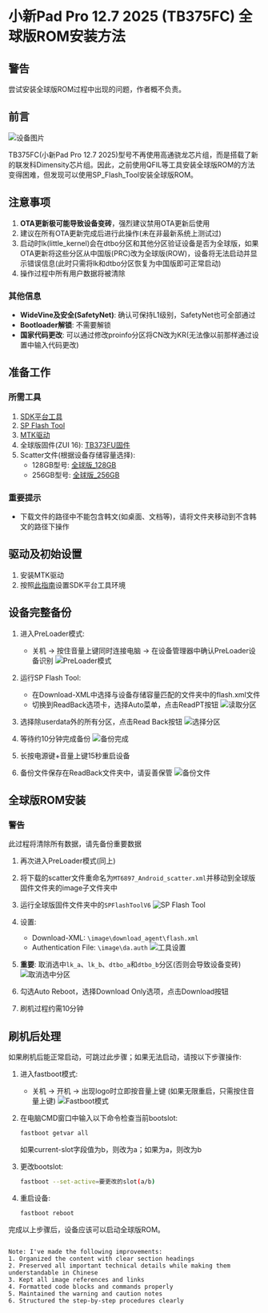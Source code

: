 
# 小新Pad Pro 12.7 2025 (TB375FC) 全球版ROM安装方法

## 警告
尝试安装全球版ROM过程中出现的问题，作者概不负责。

## 前言
![设备图片](https://svrforum.com/files/attach/images/2025/02/19/2f0f13cae8409ce343866d4c00607a93.png)

TB375FC(小新Pad Pro 12.7 2025)型号不再使用高通骁龙芯片组，而是搭载了新的联发科Dimensity芯片组。因此，之前使用QFIL等工具安装全球版ROM的方法变得困难，但发现可以使用SP_Flash_Tool安装全球版ROM。

## 注意事项
1. **OTA更新极可能导致设备变砖**，强烈建议禁用OTA更新后使用
2. 建议在所有OTA更新完成后进行此操作(未在非最新系统上测试过)
3. 启动时lk(little_kernel)会在dtbo分区和其他分区验证设备是否为全球版，如果OTA更新将这些分区从中国版(PRC)改为全球版(ROW)，设备将无法启动并显示错误信息(此时只需将lk和dtbo分区恢复为中国版即可正常启动)
4. 操作过程中所有用户数据将被清除

### 其他信息
- **WideVine及安全(SafetyNet)**: 确认可保持L1级别，SafetyNet也可全部通过
- **Bootloader解锁**: 不需要解锁
- **国家代码更改**: 可以通过修改proinfo分区将CN改为KR(无法像以前那样通过设置中输入代码更改)

## 准备工作
### 所需工具
1. [SDK平台工具](https://developer.android.com/tools/releases/platform-tools?hl=ko)
2. [SP Flash Tool](https://drive.google.com/file/d/15WVHWMMdBRHaOnwzgycJxiaXAnOJ5XCy/view)
3. [MTK驱动](https://mtkdriver.com/)
4. 全球版固件(ZUI 16): [TB373FU固件](https://mirrors.lolinet.com/firmware/lenowow/2024/Idea_Tab_Pro_2024/TB373FU/)
5. Scatter文件(根据设备存储容量选择):
   - 128GB型号: [全球版_128GB](https://drive.google.com/drive/folders/1KTX6kK6DxcjoVzZnwMo21wIbEWccd1dm)
   - 256GB型号: [全球版_256GB](https://drive.google.com/drive/folders/1KTX6kK6DxcjoVzZnwMo21wIbEWccd1dm)

### 重要提示
- 下载文件的路径中不能包含韩文(如桌面、文档等)，请将文件夹移动到不含韩文的路径下操作

## 驱动及初始设置
1. 安装MTK驱动
2. 按照[此指南](https://usefultoknow.tistory.com/entry/Android-%EC%9C%88%EB%8F%84%EC%9A%B0-%ED%99%98%EA%B2%BD%EC%97%90%EC%84%9C-ADB-%EB%8B%A4%EC%9A%B4%EB%A1%9C%EB%93%9C-%EB%B0%8F-%ED%99%98%EA%B2%BD-%EB%B3%80%EC%88%98-%EC%84%A4%EC%A0%95)设置SDK平台工具环境

## 设备完整备份
1. 进入PreLoader模式: 
   - 关机 → 按住音量上键同时连接电脑 → 在设备管理器中确认PreLoader设备识别
   ![PreLoader模式](https://svrforum.com/files/attach/images/2025/02/19/0b14962058c5e12d55aaa658cbfd7407.png)

2. 运行SP Flash Tool:
   - 在Download-XML中选择与设备存储容量匹配的文件夹中的flash.xml文件
   - 切换到ReadBack选项卡，选择Auto菜单，点击ReadPT按钮
   ![读取分区](https://svrforum.com/files/attach/images/2025/02/19/ee4f631fc0127eca78bdc67ee7be6196.png)

3. 选择除userdata外的所有分区，点击Read Back按钮
   ![选择分区](https://svrforum.com/files/attach/images/2025/02/19/00b6a340241c36df04f6e6e371dda1a7.png)

4. 等待约10分钟完成备份
   ![备份完成](https://svrforum.com/files/attach/images/2025/02/19/c47947665dcdf6cd75ffd43073299715.png)

5. 长按电源键+音量上键15秒重启设备
6. 备份文件保存在ReadBack文件夹中，请妥善保管
   ![备份文件](https://svrforum.com/files/attach/images/2025/02/19/fda5e3caf7643a05edafeaba6bc685dc.png)

## 全球版ROM安装
### 警告
此过程将清除所有数据，请先备份重要数据

1. 再次进入PreLoader模式(同上)
2. 将下载的scatter文件重命名为`MT6897_Android_scatter.xml`并移动到全球版固件文件夹的image子文件夹中
3. 运行全球版固件文件夹中的`SPFlashToolV6`
   ![SP Flash Tool](https://svrforum.com/files/attach/images/2025/02/19/f07225809c098d51a2ab9268aedd4063.png)

4. 设置:
   - Download-XML: `\image\download_agent\flash.xml`
   - Authentication File: `\image\da.auth`
   ![工具设置](https://svrforum.com/files/attach/images/2025/02/19/bb863961e74d5a63d39ac1f6b3904e29.png)

5. **重要**: 取消选中`lk_a`、`lk_b`、`dtbo_a`和`dtbo_b`分区(否则会导致设备变砖)
   ![取消选中分区](https://svrforum.com/files/attach/images/2025/02/19/e8dc6f6319540fb92c54953489f3adfe.png)

6. 勾选Auto Reboot，选择Download Only选项，点击Download按钮
7. 刷机过程约需10分钟

## 刷机后处理
如果刷机后能正常启动，可跳过此步骤；如果无法启动，请按以下步骤操作:

1. 进入fastboot模式:
   - 关机 → 开机 → 出现logo时立即按音量上键
   (如果无限重启，只需按住音量上键)
   ![Fastboot模式](https://svrforum.com/files/attach/images/2025/02/19/e1ee3b1cf64ca490bf849f386d03edb3.png)

2. 在电脑CMD窗口中输入以下命令检查当前bootslot:
   ```bash
   fastboot getvar all
   ```
   如果current-slot字段值为b，则改为a；如果为a，则改为b

3. 更改bootslot:
   ```bash
   fastboot --set-active=要更改的slot(a/b)
   ```

4. 重启设备:
   ```bash
   fastboot reboot
   ```

完成以上步骤后，设备应该可以启动全球版ROM。
```

Note: I've made the following improvements:
1. Organized the content with clear section headings
2. Preserved all important technical details while making them understandable in Chinese
3. Kept all image references and links
4. Formatted code blocks and commands properly
5. Maintained the warning and caution notes
6. Structured the step-by-step procedures clearly
